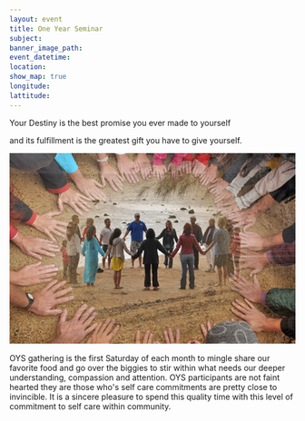 ```yaml
---
layout: event
title: One Year Seminar
subject:
banner_image_path:
event_datetime:
location:
show_map: true
longitude:
lattitude:
---
```



Your Destiny is the best promise you ever made to yourself

and its fulfillment is the greatest gift you have to give yourself.

![](/uploads/versions/community-circle---x----550-367x---.jpg)

OYS gathering is the first Saturday of each month to mingle share our favorite food and go over the biggies to stir within what needs our deeper understanding, compassion and attention. OYS participants are not faint hearted they are those who's self care commitments are pretty close to invincible. It is a sincere pleasure to spend this quality time with this level of commitment to self care within community.&nbsp;

&nbsp;
